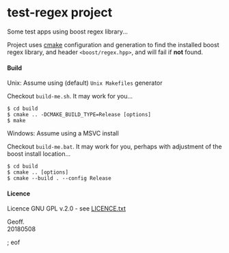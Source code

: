 # test-regex project

Some test apps using boost regex library...

Project uses [cmake](https://cmake.org/install/) configuration and generation to find the installed boost regex library, and header `<boost/regex.hpp>`, and will fail if **not** found.

#### Build

Unix: Assume using (default) `Unix Makefiles` generator

Checkout `build-me.sh`. It may work for you...

    $ cd build
    $ cmake .. -DCMAKE_BUILD_TYPE=Release [options]
    $ make

    
Windows: Assume using a MSVC install

Checkout `build-me.bat`. It may work for you, perhaps with adjustment of the boost install location...

    $ cd build
    $ cmake .. [options]
    $ cmake --build . --config Release
    

#### Licence

Licence GNU GPL v.2.0 - see [LICENCE.txt](https://github.com/geoffmcl/test-regex/blob/master/LICENSE.txt)


Geoff.  
20180508

; eof

